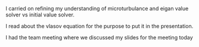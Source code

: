 I carried on refining my understanding of microturbulance and eigan value solver vs initial value solver. 

I read about the vlasov equation for the purpose to put it in the presentation.

I had the team meeting where we discussed my slides for the meeting today

